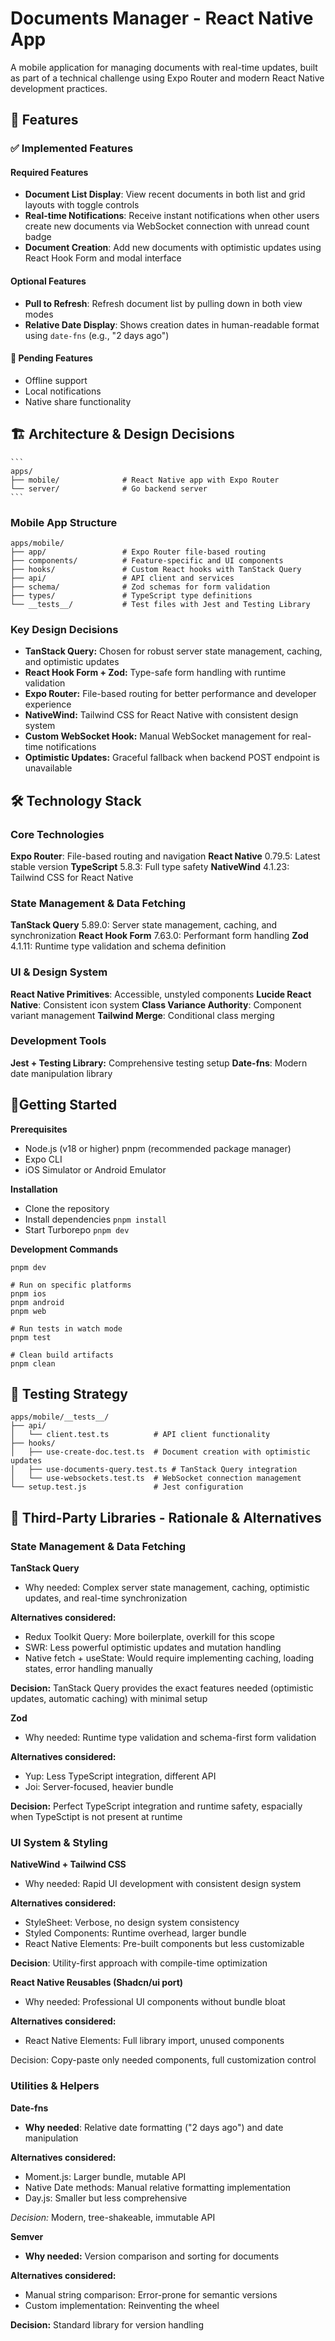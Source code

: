 # Documents Manager - React Native App

A mobile application for managing documents with real-time updates, built as part of a technical challenge using Expo Router and modern React Native development practices.

## 📱 Features

### ✅ Implemented Features

#### Required Features

- **Document List Display**: View recent documents in both list and grid layouts with toggle controls
- **Real-time Notifications**: Receive instant notifications when other users create new documents via WebSocket connection with unread count badge
- **Document Creation**: Add new documents with optimistic updates using React Hook Form and modal interface

#### Optional Features

- **Pull to Refresh**: Refresh document list by pulling down in both view modes
- **Relative Date Display**: Shows creation dates in human-readable format using `⁠date-fns` (e.g., "2 days ago")

#### 🔄 Pending Features

- Offline support
- Local notifications
- Native share functionality

## 🏗️ Architecture & Design Decisions

    ```
    apps/
    ├── mobile/              # React Native app with Expo Router
    └── server/              # Go backend server
    ```

### Mobile App Structure

```
apps/mobile/
├── app/                 # Expo Router file-based routing
├── components/          # Feature-specific and UI components
├── hooks/               # Custom React hooks with TanStack Query
├── api/                 # API client and services
├── schema/              # Zod schemas for form validation
├── types/               # TypeScript type definitions
└── __tests__/           # Test files with Jest and Testing Library
```

### Key Design Decisions

- **TanStack Query:** Chosen for robust server state management, caching, and optimistic updates
- **React Hook Form + Zod:** Type-safe form handling with runtime validation
- **Expo Router:** File-based routing for better performance and developer experience
- **NativeWind:** Tailwind CSS for React Native with consistent design system
- **Custom WebSocket Hook:** Manual WebSocket management for real-time notifications
- **Optimistic Updates:** Graceful fallback when backend POST endpoint is unavailable

## 🛠️ Technology Stack

### Core Technologies

**Expo Router**: File-based routing and navigation
**React Native** 0.79.5: Latest stable version
**TypeScript** 5.8.3: Full type safety
**NativeWind** 4.1.23: Tailwind CSS for React Native

### State Management & Data Fetching

**TanStack Query** 5.89.0: Server state management, caching, and synchronization
**React Hook Form** 7.63.0: Performant form handling
**Zod** 4.1.11: Runtime type validation and schema definition

### UI & Design System

**React Native Primitives**: Accessible, unstyled components
**Lucide React Native**: Consistent icon system
**Class Variance Authority**: Component variant management
**Tailwind Merge**: Conditional class merging

### Development Tools

**Jest + Testing Library:** Comprehensive testing setup
**Date-fns**: Modern date manipulation library

## 🚀Getting Started

**Prerequisites**

- Node.js (v18 or higher) pnpm (recommended package manager)
- Expo CLI
- iOS Simulator or Android Emulator

**Installation**

- Clone the repository
- Install dependencies
  `pnpm install`
- Start Turborepo
  `pnpm dev`

**Development Commands**

```# Start development server (with cache clear)
pnpm dev

# Run on specific platforms
pnpm ios
pnpm android
pnpm web

# Run tests in watch mode
pnpm test

# Clean build artifacts
pnpm clean
```

## 🧪 Testing Strategy

```
apps/mobile/__tests__/
├── api/
│   └── client.test.ts          # API client functionality
├── hooks/
│   ├── use-create-doc.test.ts  # Document creation with optimistic updates
│   ├── use-documents-query.test.ts # TanStack Query integration
│   └── use-websockets.test.ts  # WebSocket connection management
└── setup.test.js               # Jest configuration
```

## 🔧 Third-Party Libraries - Rationale & Alternatives

### State Management & Data Fetching

**TanStack Query**

- Why needed: Complex server state management, caching, optimistic updates, and real-time synchronization

**Alternatives considered:**

- Redux Toolkit Query: More boilerplate, overkill for this scope
- SWR: Less powerful optimistic updates and mutation handling
- Native fetch + useState: Would require implementing caching, loading states, error handling manually

**Decision:** TanStack Query provides the exact features needed (optimistic updates, automatic caching) with minimal setup

**Zod**

- Why needed: Runtime type validation and schema-first form validation

**Alternatives considered:**

- Yup: Less TypeScript integration, different API
- Joi: Server-focused, heavier bundle

**Decision:** Perfect TypeScript integration and runtime safety, espacially when TypeSctipt is not present at runtime

### UI System & Styling

**NativeWind + Tailwind CSS**

- Why needed: Rapid UI development with consistent design system

**Alternatives considered:**

- StyleSheet: Verbose, no design system consistency
- Styled Components: Runtime overhead, larger bundle
- React Native Elements: Pre-built components but less customizable

**Decision**: Utility-first approach with compile-time optimization

**React Native Reusables (Shadcn/ui port)**

- Why needed: Professional UI components without bundle bloat

**Alternatives considered:**

- React Native Elements: Full library import, unused components

Decision: Copy-paste only needed components, full customization control

### Utilities & Helpers

**Date-fns**

- **Why needed**: Relative date formatting ("2 days ago") and date manipulation

**Alternatives considered:**

- Moment.js: Larger bundle, mutable API
- Native Date methods: Manual relative formatting implementation
- Day.js: Smaller but less comprehensive

_Decision:_ Modern, tree-shakeable, immutable API

**Semver**

- **Why needed:** Version comparison and sorting for documents

**Alternatives considered:**

- Manual string comparison: Error-prone for semantic versions
- Custom implementation: Reinventing the wheel

**Decision:** Standard library for version handling
